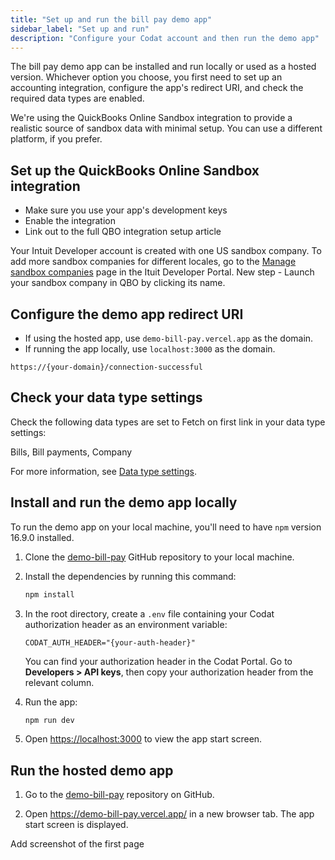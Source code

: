 ```yaml
---
title: "Set up and run the bill pay demo app"
sidebar_label: "Set up and run"
description: "Configure your Codat account and then run the demo app"
---
```


The bill pay demo app can be installed and run locally or used as a hosted version. Whichever option you choose, you first need to set up an accounting integration, configure the app's redirect URI, and check the required data types are enabled.

We're using the QuickBooks Online Sandbox integration to provide a realistic source of sandbox data with minimal setup. You can use a different platform, if you prefer.

## Set up the QuickBooks Online Sandbox integration

- Make sure you use your app's development keys
- Enable the integration
- Link out to the full QBO integration setup article

Your Intuit Developer account is created with one US sandbox company. To add more sandbox companies for different locales, go to the [Manage sandbox companies](https://developer.intuit.com/app/developer/sandbox) page in the Ituit Developer Portal. New step - Launch your sandbox company in QBO by clicking its name.

## Configure the demo app redirect URI

- If using the hosted app, use `demo-bill-pay.vercel.app` as the domain.
- If running the app locally, use `localhost:3000` as the domain. 

`https://{your-domain}/connection-successful`

## Check your data type settings

Check the following data types are set to Fetch on first link in your data type settings:

Bills, Bill payments, Company

For more information, see [Data type settings](/core-concepts/data-type-settings).

## Install and run the demo app locally

To run the demo app on your local machine, you'll need to have `npm` version 16.9.0 installed.

1. Clone the [demo-bill-pay](https://github.com/codatio/demo-bill-pay) GitHub repository to your local machine.

2. Install the dependencies by running this command:

   ```bash
   npm install
   ```

3. In the root directory, create a `.env` file containing your Codat authorization header as an environment variable:

   ```
   CODAT_AUTH_HEADER="{your-auth-header}"
   ```
   You can find your authorization header in the Codat Portal. Go to **Developers > API keys**, then copy your authorization header from the relevant column.

4. Run the app:

   ```bash
   npm run dev
   ```

5. Open [https://localhost:3000](https://localhost:3000) to view the app start screen.

## Run the hosted demo app

1. Go to the [demo-bill-pay](https://github.com/codatio/demo-bill-pay) repository on GitHub.

2. Open https://demo-bill-pay.vercel.app/ in a new browser tab. The app start screen is displayed.

Add screenshot of the first page

